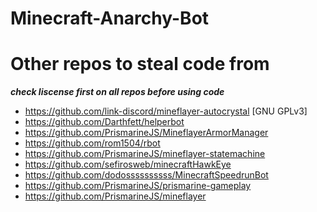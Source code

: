 # Minecraft-Anarchy-Bot

# Other repos to steal code from
***check liscense first on all repos before using code***
 - https://github.com/link-discord/mineflayer-autocrystal [GNU GPLv3]
 - https://github.com/Darthfett/helperbot
 - https://github.com/PrismarineJS/MineflayerArmorManager
 - https://github.com/rom1504/rbot
 - https://github.com/PrismarineJS/mineflayer-statemachine
 - https://github.com/sefirosweb/minecraftHawkEye
 - https://github.com/dodossssssssss/MinecraftSpeedrunBot
 - https://github.com/PrismarineJS/prismarine-gameplay
 - https://github.com/PrismarineJS/mineflayer

